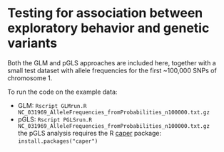 #  Testing for association between exploratory behavior and genetic variants

Both the GLM and pGLS approaches are included here, together with a small test dataset with allele frequencies for the first ~100,000 SNPs of chromosome 1.

To run the code on the example data:
* GLM: `Rscript GLMrun.R NC_031969_AlleleFrequencies_fromProbabilities_n100000.txt.gz`
* pGLS: `Rscript PGLSrun.R NC_031969_AlleleFrequencies_fromProbabilities_n100000.txt.gz`<br>
the pGLS analysis requires the R [caper](https://cran.r-project.org/web/packages/caper/index.html) package: `install.packages("caper")`
 
 

